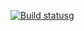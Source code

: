 [![Build status](https://ci.appveyor.com/api/projects/status/2iwcceuy0v07nx0w?svg=true)](https://ci.appveyor.com/project/Negrustin/card-delivery)g